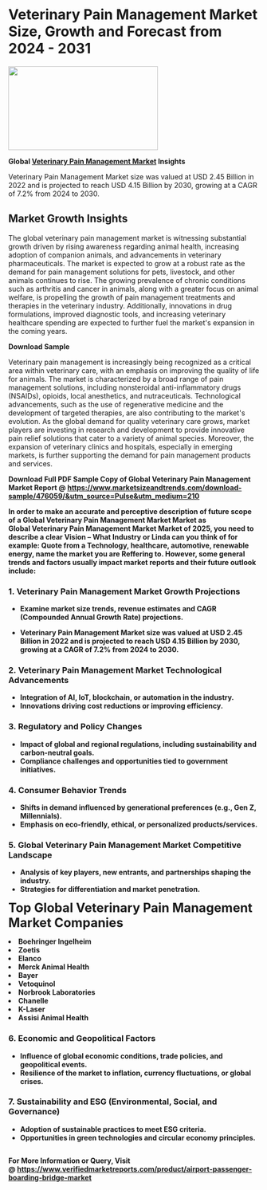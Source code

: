 <H1>Veterinary Pain Management Market Size, Growth and Forecast from 2024 - 2031</H1><img class="aligncenter size-medium wp-image-584254" src="https://thirdeyenews.in/wp-content/uploads/2024/09/Global-Market-Research-300x168.jpeg" alt="" width="300" height="168" /><p><strong>Global&nbsp;<a href="https://www.marketsizeandtrends.com/download-sample/476059/&amp;utm_source=Pulse&amp;utm_medium=210">Veterinary Pain Management Market</a> Insights</strong></p><p>Veterinary Pain Management Market size was valued at USD 2.45 Billion in 2022 and is projected to reach USD 4.15 Billion by 2030, growing at a CAGR of 7.2% from 2024 to 2030.</p><p><h2>Market Growth Insights</h2> <p>The global veterinary pain management market is witnessing substantial growth driven by rising awareness regarding animal health, increasing adoption of companion animals, and advancements in veterinary pharmaceuticals. The market is expected to grow at a robust rate as the demand for pain management solutions for pets, livestock, and other animals continues to rise. The growing prevalence of chronic conditions such as arthritis and cancer in animals, along with a greater focus on animal welfare, is propelling the growth of pain management treatments and therapies in the veterinary industry. Additionally, innovations in drug formulations, improved diagnostic tools, and increasing veterinary healthcare spending are expected to further fuel the market's expansion in the coming years.</p> <p><strong>Download Sample</strong></p> <p>Veterinary pain management is increasingly being recognized as a critical area within veterinary care, with an emphasis on improving the quality of life for animals. The market is characterized by a broad range of pain management solutions, including nonsteroidal anti-inflammatory drugs (NSAIDs), opioids, local anesthetics, and nutraceuticals. Technological advancements, such as the use of regenerative medicine and the development of targeted therapies, are also contributing to the market's evolution. As the global demand for quality veterinary care grows, market players are investing in research and development to provide innovative pain relief solutions that cater to a variety of animal species. Moreover, the expansion of veterinary clinics and hospitals, especially in emerging markets, is further supporting the demand for pain management products and services. <p><strong></p><p><span class=""><strong>Download Full PDF Sample Copy of Global Veterinary Pain Management Market Report</strong> @ <a href="https://www.marketsizeandtrends.com/download-sample/476059/&amp;utm_source=Pulse&amp;utm_medium=210" target="_blank">https://www.marketsizeandtrends.com/download-sample/476059/&amp;utm_source=Pulse&amp;utm_medium=210</a></span></p><p>In order to make an accurate and perceptive description of future scope of a Global&nbsp;Veterinary Pain Management Market Market as Global&nbsp;Veterinary Pain Management Market Market of 2025, you need to describe a clear Vision &ndash; What Industry or Linda can you think of for example: Quote from a Technology, healthcare, automotive, renewable energy, name the market you are Reffering to. However, some general trends and factors usually impact market reports and their future outlook include:</p><h3>1.&nbsp;<strong>Veterinary Pain Management Market Growth Projections</strong></h3><ul><li>Examine market size trends, revenue estimates and CAGR (Compounded Annual Growth Rate) projections.</li><li><p>Veterinary Pain Management Market size was valued at USD 2.45 Billion in 2022 and is projected to reach USD 4.15 Billion by 2030, growing at a CAGR of 7.2% from 2024 to 2030.</p></li></ul><h3>2.&nbsp;<strong>Veterinary Pain Management Market Technological Advancements</strong></h3><ul><li>Integration of AI, IoT, blockchain, or automation in the industry.</li><li>Innovations driving cost reductions or improving efficiency.</li></ul><h3>3.&nbsp;<strong>Regulatory and Policy Changes</strong></h3><ul><li>Impact of global and regional regulations, including sustainability and carbon-neutral goals.</li><li>Compliance challenges and opportunities tied to government initiatives.</li></ul><h3>4.&nbsp;<strong>Consumer Behavior Trends</strong></h3><ul><li>Shifts in demand influenced by generational preferences (e.g., Gen Z, Millennials).</li><li>Emphasis on eco-friendly, ethical, or personalized products/services.</li></ul><h3>5.&nbsp;<strong>Global Veterinary Pain Management Market Competitive Landscape</strong></h3><ul><li>Analysis of key players, new entrants, and partnerships shaping the industry.</li><li>Strategies for differentiation and market penetration.</li></ul><p data-pm-slice="1 1 []"><span style="color: inherit; font-family: inherit; font-size: 25px;">Top Global Veterinary Pain Management Market Companies</span></p><div class="" data-test-id=""><p><li>Boehringer Ingelheim</li><li> Zoetis</li><li> Elanco</li><li> Merck Animal Health</li><li> Bayer</li><li> Vetoquinol</li><li> Norbrook Laboratories</li><li> Chanelle</li><li> K-Laser</li><li> Assisi Animal Health</li></p></div><h3>6.&nbsp;<strong>Economic and Geopolitical Factors</strong></h3><ul><li>Influence of global economic conditions, trade policies, and geopolitical events.</li><li>Resilience of the market to inflation, currency fluctuations, or global crises.</li></ul><h3>7.&nbsp;<strong>Sustainability and ESG (Environmental, Social, and Governance)</strong></h3><ul><li>Adoption of sustainable practices to meet ESG criteria.</li><li>Opportunities in green technologies and circular economy principles.</li></ul><h2><strong style="font-size: 14px;">For More Information or Query, Visit @&nbsp;</strong><a style="background-color: #ffffff; font-size: 14px;" href="https://www.marketsizeandtrends.com/report/veterinary-pain-management-market/" target="_blank">https://www.verifiedmarketreports.com/product/airport-passenger-boarding-bridge-market</a></h2>
